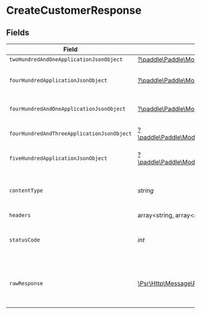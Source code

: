 # CreateCustomerResponse


## Fields

| Field                                                                                                                                                         | Type                                                                                                                                                          | Required                                                                                                                                                      | Description                                                                                                                                                   |
| ------------------------------------------------------------------------------------------------------------------------------------------------------------- | ------------------------------------------------------------------------------------------------------------------------------------------------------------- | ------------------------------------------------------------------------------------------------------------------------------------------------------------- | ------------------------------------------------------------------------------------------------------------------------------------------------------------- |
| `twoHundredAndOneApplicationJsonObject`                                                                                                                       | [?\paddle\Paddle\Models\Operations\CreateCustomerResponseBody](../../Models/Operations/CreateCustomerResponseBody.md)                                         | :heavy_minus_sign:                                                                                                                                            | Created                                                                                                                                                       |
| `fourHundredApplicationJsonObject`                                                                                                                            | [?\paddle\Paddle\Models\Operations\CreateCustomerCustomersResponseBody](../../Models/Operations/CreateCustomerCustomersResponseBody.md)                       | :heavy_minus_sign:                                                                                                                                            | Error response for validation                                                                                                                                 |
| `fourHundredAndOneApplicationJsonObject`                                                                                                                      | [?\paddle\Paddle\Models\Operations\CreateCustomerCustomersResponseResponseBody](../../Models/Operations/CreateCustomerCustomersResponseResponseBody.md)       | :heavy_minus_sign:                                                                                                                                            | General error response                                                                                                                                        |
| `fourHundredAndThreeApplicationJsonObject`                                                                                                                    | [?\paddle\Paddle\Models\Operations\CreateCustomerCustomersResponse403ResponseBody](../../Models/Operations/CreateCustomerCustomersResponse403ResponseBody.md) | :heavy_minus_sign:                                                                                                                                            | General error response                                                                                                                                        |
| `fiveHundredApplicationJsonObject`                                                                                                                            | [?\paddle\Paddle\Models\Operations\CreateCustomerCustomersResponse500ResponseBody](../../Models/Operations/CreateCustomerCustomersResponse500ResponseBody.md) | :heavy_minus_sign:                                                                                                                                            | General error response                                                                                                                                        |
| `contentType`                                                                                                                                                 | *string*                                                                                                                                                      | :heavy_check_mark:                                                                                                                                            | HTTP response content type for this operation                                                                                                                 |
| `headers`                                                                                                                                                     | array<string, array<*string*>>                                                                                                                                | :heavy_minus_sign:                                                                                                                                            | N/A                                                                                                                                                           |
| `statusCode`                                                                                                                                                  | *int*                                                                                                                                                         | :heavy_check_mark:                                                                                                                                            | HTTP response status code for this operation                                                                                                                  |
| `rawResponse`                                                                                                                                                 | [\Psr\Http\Message\ResponseInterface](https://www.php-fig.org/psr/psr-7/#33-psrhttpmessageresponseinterface)                                                  | :heavy_minus_sign:                                                                                                                                            | Raw HTTP response; suitable for custom response parsing                                                                                                       |